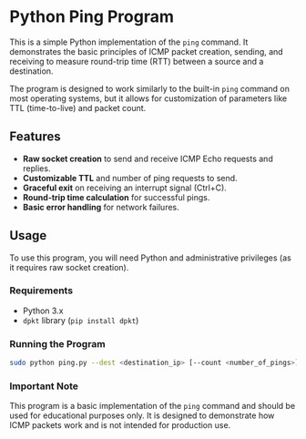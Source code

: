 # Python Ping Program

This is a simple Python implementation of the `ping` command. It demonstrates the basic principles of ICMP packet creation, sending, and receiving to measure round-trip time (RTT) between a source and a destination. 

The program is designed to work similarly to the built-in `ping` command on most operating systems, but it allows for customization of parameters like TTL (time-to-live) and packet count.

## Features

- **Raw socket creation** to send and receive ICMP Echo requests and replies.
- **Customizable TTL** and number of ping requests to send.
- **Graceful exit** on receiving an interrupt signal (Ctrl+C).
- **Round-trip time calculation** for successful pings.
- **Basic error handling** for network failures.

## Usage

To use this program, you will need Python and administrative privileges (as it requires raw socket creation). 

### Requirements

- Python 3.x
- `dpkt` library (`pip install dpkt`)

### Running the Program

```bash
sudo python ping.py --dest <destination_ip> [--count <number_of_pings>] [--ttl <ttl_value>]
```

### Important Note

This program is a basic implementation of the `ping` command and should be used for educational purposes only. It is designed to demonstrate how ICMP packets work and is not intended for production use.
